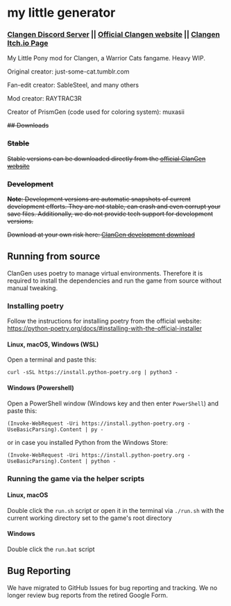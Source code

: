# my little generator

### [Clangen Discord Server](https://discord.gg/clangen) || [Official Clangen website](https://clangen.io) || [Clangen Itch.io Page](https://sablesteel.itch.io/clan-gen-fan-edit) 
My Little Pony mod for Clangen, a Warrior Cats fangame. Heavy WIP.

Original creator: just-some-cat.tumblr.com

Fan-edit creator: SableSteel, and many others

Mod creator: RAYTRAC3R

Creator of PrismGen (code used for coloring system): muxasii

<s>## Downloads
### Stable
Stable versions can be downloaded directly from the [official ClanGen website](https://clangen.io/download)

### Development
**Note**: Development versions are automatic snapshots of current development efforts. They are _not_ stable, can crash and even corrupt your save files.
Additionally, we do not provide tech support for development versions.

Download at your own risk here: [ClanGen development download](https://clangen.io/download-development)</s>

## Running from source
ClanGen uses poetry to manage virtual environments. Therefore it is required to install the dependencies and run the game from source without manual tweaking.

### Installing poetry
Follow the instructions for installing poetry from the official website: https://python-poetry.org/docs/#installing-with-the-official-installer

#### Linux, macOS, Windows (WSL)
Open a terminal and paste this:
```
curl -sSL https://install.python-poetry.org | python3 -
```

#### Windows (Powershell)
Open a PowerShell window (Windows key and then enter `PowerShell`) and paste this:
```
(Invoke-WebRequest -Uri https://install.python-poetry.org -UseBasicParsing).Content | py -
```
or in case you installed Python from the Windows Store:
```
(Invoke-WebRequest -Uri https://install.python-poetry.org -UseBasicParsing).Content | python -
```

### Running the game via the helper scripts
#### Linux, macOS
Double click the `run.sh` script or open it in the terminal via `./run.sh` with the current working directory set to the game's root directory

#### Windows
Double click the `run.bat` script

## Bug Reporting
We have migrated to GitHub Issues for bug reporting and tracking. We no longer review bug reports from the retired Google Form.
